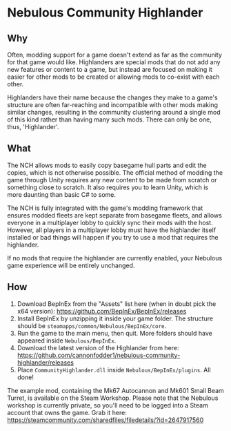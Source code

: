 # Nebulous Community Highlander

## Why

Often, modding support for a game doesn't extend as far as the community for that game would like. Highlanders are special mods that do not add any new features or content to a game, but instead are focused on making it easier for other mods to be created or allowing mods to co-exist with each other. 

Highlanders have their name because the changes they make to a game's structure are often far-reaching and incompatible with other mods making similar changes, resulting in the community clustering around a single mod of this kind rather than having many such mods. There can only be one, thus, 'Highlander'.

## What

The NCH allows mods to easily copy basegame hull parts and edit the copies, which is not otherwise possible. The official method of modding the game through Unity requires any new content to be made from scratch or something close to scratch. It also requires you to learn Unity, which is more daunting than basic C# to some.

The NCH is fully integrated with the game's modding framework that ensures modded fleets are kept separate from basegame fleets, and allows everyone in a multiplayer lobby to quickly sync their mods with the host. However, all players in a multiplayer lobby must have the highlander itself installed or bad things will happen if you try to use a mod that requires the highlander.

If no mods that require the highlander are currently enabled, your Nebulous game experience will be entirely unchanged.

## How

1. Download BepInEx from the "Assets" list here (when in doubt pick the x64 version): https://github.com/BepInEx/BepInEx/releases
2. Install BepInEx by unzipping it inside your game folder. The structure should be `steamapps/common/Nebulous/BepInEx/core`.
3. Run the game to the main menu, then quit. More folders should have appeared inside `Nebulous/BepInEx`.
4. Download the latest version of the Highlander from here: https://github.com/cannonfodder1/nebulous-community-highlander/releases
5. Place `CommunityHighlander.dll` inside `Nebulous/BepInEx/plugins`. All done!

The example mod, containing the Mk67 Autocannon and Mk601 Small Beam Turret, is available on the Steam Workshop. Please note that the Nebulous workshop is currently private, so you'll need to be logged into a Steam account that owns the game. Grab it here: https://steamcommunity.com/sharedfiles/filedetails/?id=2647917560
